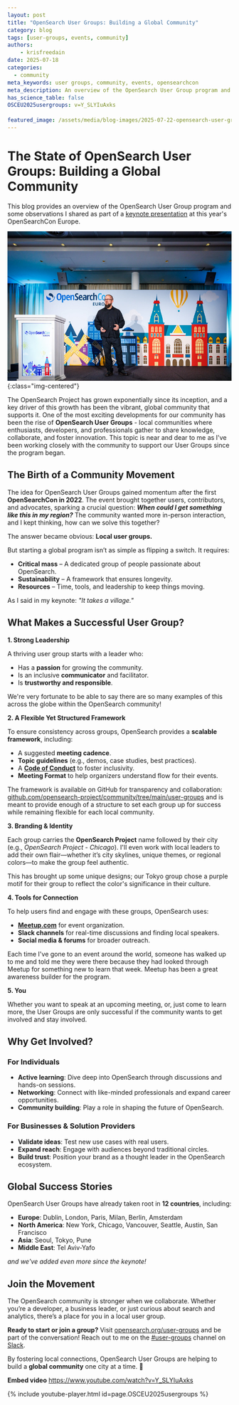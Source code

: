 ```yaml
---
layout: post
title: "OpenSearch User Groups: Building a Global Community"
category: blog
tags: [user-groups, events, community]
authors:
    - krisfreedain
date: 2025-07-18
categories:
  - community
meta_keywords: user groups, community, events, opensearchcon
meta_description: An overview of the OpenSearch User Group program and some observations Kris Freedain shared as part of a keynote presentation at OpenSearchCon Europe 2025.
has_science_table: false
OSCEU2025usergroups: v=Y_SLYIuAxks

featured_image: /assets/media/blog-images/2025-07-22-opensearch-user-groups-building-a-global-community/OSCEU2025-KrisFreedain.jpg
---
```


# The State of OpenSearch User Groups: Building a Global Community

This blog provides an overview of the OpenSearch User Group program and some observations I shared as part of a [keynote presentation](https://www.youtube.com/watch?v=Y_SLYIuAxks&list=PLzgr9zSpws16qm6E3OsNqzR8iFA3eScak&index=20) at this year's OpenSearchCon Europe.

![OpenSearchCon Europe 2025](/assets/media/blog-images/2025-07-22-opensearch-user-groups-building-a-global-community/OSCEU2025-KrisFreedain.jpg){:class="img-centered"}

The OpenSearch Project has grown exponentially since its inception, and a key driver of this growth has been the vibrant, global community that supports it. One of the most exciting developments for our community has been the rise of **OpenSearch User Groups** - local communities where enthusiasts, developers, and professionals gather to share knowledge, collaborate, and foster innovation. This topic is near and dear to me as I've been working closely with the community to support our User Groups since the program began.

## **The Birth of a Community Movement**

The idea for OpenSearch User Groups gained momentum after the first **OpenSearchCon in 2022**. The event brought together users, contributors, and advocates, sparking a crucial question: ***When could I get something like this in my region?*** The community wanted more in-person interaction, and I kept thinking, how can we solve this together?

The answer became obvious: **Local user groups.**

But starting a global program isn’t as simple as flipping a switch. It requires:

* **Critical mass** – A dedicated group of people passionate about OpenSearch.
* **Sustainability** – A framework that ensures longevity.
* **Resources** – Time, tools, and leadership to keep things moving.

As I said in my keynote: *"It takes a village."*

## **What Makes a Successful User Group?**

**1. Strong Leadership**

A thriving user group starts with a leader who:

* Has a **passion** for growing the community.
* Is an inclusive **communicator** and facilitator.
* Is **trustworthy and responsible**.

We're very fortunate to be able to say there are so many examples of this across the globe within the OpenSearch community!

**2. A Flexible Yet Structured Framework**

To ensure consistency across groups, OpenSearch provides a **scalable framework**, including:

* A suggested **meeting cadence**.
* **Topic guidelines** (e.g., demos, case studies, best practices).
* A [**Code of Conduct**](https://opensearch.org/code-of-conduct/) to foster inclusivity.
* **Meeting Format** to help organizers understand flow for their events.

The framework is available on GitHub for transparency and collaboration:
[github.com/opensearch-project/community/tree/main/user-groups](https://github.com/opensearch-project/community/tree/main/user-groups) and is meant to provide enough of a structure to set each group up for success while remaining flexible for each local community.

**3. Branding & Identity**

Each group carries the **OpenSearch Project** name followed by their city (e.g., *OpenSearch Project - Chicago*). I'll even work with local leaders to add their own flair—whether it’s city skylines, unique themes, or regional colors—to make the group feel authentic.

This has brought up some unique designs; our Tokyo group chose a purple motif for their group to reflect the color's significance in their culture.

**4. Tools for Connection**

To help users find and engage with these groups, OpenSearch uses:

* [**Meetup.com**](https://www.meetup.com/pro/opensearchproject/) for event organization.
* **Slack channels** for real-time discussions and finding local speakers.
* **Social media & forums** for broader outreach.

Each time I've gone to an event around the world, someone has walked up to me and told me they were there because they had looked through Meetup for something new to learn that week. Meetup has been a great awareness builder for the program.

**5. You**

Whether you want to speak at an upcoming meeting, or, just come to learn more, the User Groups are only successful if the community wants to get involved and stay involved.

## **Why Get Involved?**

### **For Individuals**

* **Active learning**: Dive deep into OpenSearch through discussions and hands-on sessions.
* **Networking**: Connect with like-minded professionals and expand career opportunities.
* **Community building**: Play a role in shaping the future of OpenSearch.

### **For Businesses & Solution Providers**

* **Validate ideas**: Test new use cases with real users.
* **Expand reach**: Engage with audiences beyond traditional circles.
* **Build trust**: Position your brand as a thought leader in the OpenSearch ecosystem.

## **Global Success Stories**

OpenSearch User Groups have already taken root in **12 countries**, including:

* **Europe**: Dublin, London, Paris, Milan, Berlin, Amsterdam
* **North America**: New York, Chicago, Vancouver, Seattle, Austin, San Francisco
* **Asia**: Seoul, Tokyo, Pune
* **Middle East**: Tel Aviv-Yafo

*and we've added even more since the keynote!*

## **Join the Movement**

The OpenSearch community is stronger when we collaborate. Whether you’re a developer, a business leader, or just curious about search and analytics, there’s a place for you in a local user group.

**Ready to start or join a group?** Visit [opensearch.org/user-groups](https://opensearch.org/user-groups/) and be part of the conversation! Reach out to me on the [#user-groups](https://opensearch.slack.com/archives/C073A2DDP5J) channel on [Slack](https://opensearch.org/slack/).

By fostering local connections, OpenSearch User Groups are helping to build a **global community** one city at a time. 🚀


**Embed video** 
https://www.youtube.com/watch?v=Y_SLYIuAxks 


{% include youtube-player.html id=page.OSCEU2025usergroups %}